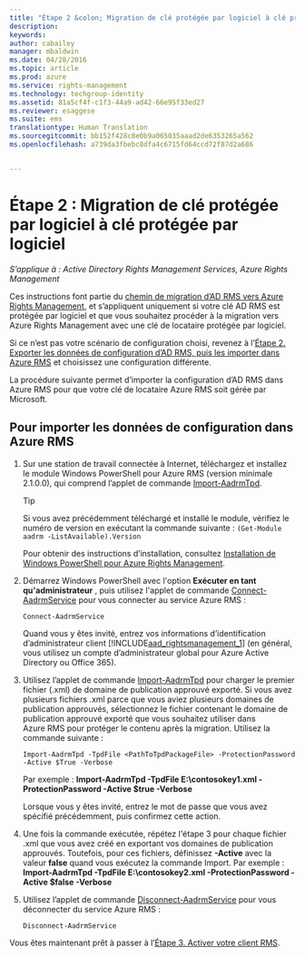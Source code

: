 ```yaml
---
title: "Étape 2 &colon; Migration de clé protégée par logiciel à clé protégée par logiciel | Azure RMS"
description: 
keywords: 
author: cabailey
manager: mbaldwin
ms.date: 04/28/2016
ms.topic: article
ms.prod: azure
ms.service: rights-management
ms.technology: techgroup-identity
ms.assetid: 81a5cf4f-c1f3-44a9-ad42-66e95f33ed27
ms.reviewer: esaggese
ms.suite: ems
translationtype: Human Translation
ms.sourcegitcommit: bb152f428c8e0b9a065035aaad2de6353265a562
ms.openlocfilehash: a739da3fbebc8dfa4c6715fd64ccd72f87d2a686


---
```



# Étape 2 : Migration de clé protégée par logiciel à clé protégée par logiciel

*S’applique à : Active Directory Rights Management Services, Azure Rights Management*


Ces instructions font partie du [chemin de migration d’AD RMS vers Azure Rights Management](migrate-from-ad-rms-to-azure-rms.md), et s’appliquent uniquement si votre clé AD RMS est protégée par logiciel et que vous souhaitez procéder à la migration vers Azure Rights Management avec une clé de locataire protégée par logiciel. 

Si ce n’est pas votre scénario de configuration choisi, revenez à l’[Étape 2. Exporter les données de configuration d’AD RMS, puis les importer dans Azure RMS](migrate-from-ad-rms-phase1.md#step-2-export-configuration-data-from-ad-rms-and-import-it-to-azure-rms) et choisissez une configuration différente.

La procédure suivante permet d’importer la configuration d’AD RMS dans Azure RMS pour que votre clé de locataire Azure RMS soit gérée par Microsoft.

## Pour importer les données de configuration dans Azure RMS

1.  Sur une station de travail connectée à Internet, téléchargez et installez le module Windows PowerShell pour Azure RMS (version minimale 2.1.0.0), qui comprend l’applet de commande [Import-AadrmTpd](http://msdn.microsoft.com/library/azure/dn857523.aspx).

    > [!TIP]
    > Si vous avez précédemment téléchargé et installé le module, vérifiez le numéro de version en exécutant la commande suivante : `(Get-Module aadrm -ListAvailable).Version`

    Pour obtenir des instructions d’installation, consultez [Installation de Windows PowerShell pour Azure Rights Management](../deploy-use/install-powershell.md).

2.  Démarrez Windows PowerShell avec l'option **Exécuter en tant qu'administrateur** , puis utilisez l'applet de commande [Connect-AadrmService](http://msdn.microsoft.com/library/azure/dn629415.aspx) pour vous connecter au service Azure RMS :

    ```
    Connect-AadrmService
    ```
    Quand vous y êtes invité, entrez vos informations d’identification d’administrateur client [!INCLUDE[aad_rightsmanagement_1](../includes/aad_rightsmanagement_1_md.md)] (en général, vous utilisez un compte d’administrateur global pour Azure Active Directory ou Office 365).

3.  Utilisez l’applet de commande [Import-AadrmTpd](http://msdn.microsoft.com/library/azure/dn857523.aspx) pour charger le premier fichier (.xml) de domaine de publication approuvé exporté. Si vous avez plusieurs fichiers .xml parce que vous aviez plusieurs domaines de publication approuvés, sélectionnez le fichier contenant le domaine de publication approuvé exporté que vous souhaitez utiliser dans Azure RMS pour protéger le contenu après la migration. Utilisez la commande suivante :

    ```
    Import-AadrmTpd -TpdFile <PathToTpdPackageFile> -ProtectionPassword -Active $True -Verbose
    ```
    Par exemple : **Import-AadrmTpd -TpdFile E:\contosokey1.xml -ProtectionPassword -Active $true -Verbose**

    Lorsque vous y êtes invité, entrez le mot de passe que vous avez spécifié précédemment, puis confirmez cette action.

4.  Une fois la commande exécutée, répétez l'étape 3 pour chaque fichier .xml que vous avez créé en exportant vos domaines de publication approuvés. Toutefois, pour ces fichiers, définissez **-Active** avec la valeur **false** quand vous exécutez la commande Import. Par exemple : **Import-AadrmTpd -TpdFile E:\contosokey2.xml -ProtectionPassword -Active $false -Verbose**

5.  Utilisez l’applet de commande [Disconnect-AadrmService](http://msdn.microsoft.com/library/azure/dn629416.aspx) pour vous déconnecter du service Azure RMS :

    ```
    Disconnect-AadrmService
    ```

Vous êtes maintenant prêt à passer à l’[Étape 3. Activer votre client RMS](migrate-from-ad-rms-phase1.md#step-3-activate-your-rms-tenant).




<!--HONumber=Jul16_HO3-->


